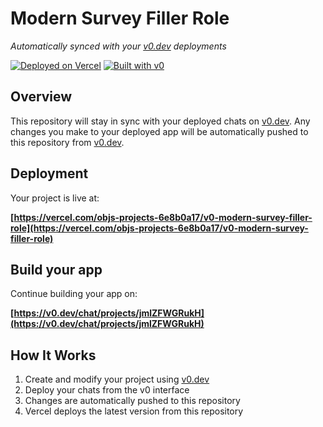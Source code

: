 # Modern Survey Filler Role

*Automatically synced with your [v0.dev](https://v0.dev) deployments*

[![Deployed on Vercel](https://img.shields.io/badge/Deployed%20on-Vercel-black?style=for-the-badge&logo=vercel)](https://vercel.com/objs-projects-6e8b0a17/v0-modern-survey-filler-role)
[![Built with v0](https://img.shields.io/badge/Built%20with-v0.dev-black?style=for-the-badge)](https://v0.dev/chat/projects/jmlZFWGRukH)

## Overview

This repository will stay in sync with your deployed chats on [v0.dev](https://v0.dev).
Any changes you make to your deployed app will be automatically pushed to this repository from [v0.dev](https://v0.dev).

## Deployment

Your project is live at:

**[https://vercel.com/objs-projects-6e8b0a17/v0-modern-survey-filler-role](https://vercel.com/objs-projects-6e8b0a17/v0-modern-survey-filler-role)**

## Build your app

Continue building your app on:

**[https://v0.dev/chat/projects/jmlZFWGRukH](https://v0.dev/chat/projects/jmlZFWGRukH)**

## How It Works

1. Create and modify your project using [v0.dev](https://v0.dev)
2. Deploy your chats from the v0 interface
3. Changes are automatically pushed to this repository
4. Vercel deploys the latest version from this repository
